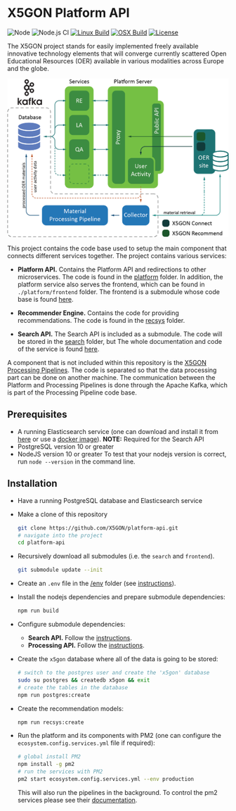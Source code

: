 # X5GON Platform API

![Node][programming-language]
![Node.js CI][github-action]
[![Linux Build][linux-build]][linux-build-status]
[![OSX Build][osx-build]][osx-build-status]
[![License][license]][license-link]


The X5GON project stands for easily implemented freely available innovative technology elements that
will converge currently scattered Open Educational Resources (OER) available in various modalities
across Europe and the globe.

![preprocessing pipeline](readme/platform.png)

This project contains the code base used to setup the main component that connects different services
together. The project contains various services:

- **Platform API.** Contains the Platform API and redirections to other microservices. 
  The code is found in the [platform](./platform) folder. In addition, the platform service
  also serves the frontend, which can be found in `./platform/frontend` folder. The frontend is 
  a submodule whose code base is found [here](https://github.com/X5GON/platform-ui/tree/master).
  
- **Recommender Engine.** Contains the code for providing recommendations. The code is found
  in the [recsys](./recsys) folder.
  
- **Search API.** The Search API is included as a submodule. The code will be stored in the 
  [search](./search) folder, but The whole documentation and code of the service is found 
  [here](https://github.com/X5GON/search-api).
  
A component that is not included within this repository is the
[X5GON Processing Pipelines](https://github.com/X5GON/processing-pipeline-api). The code
is separated so that the data processing part can be done on another machine. The communication between
the Platform and Processing Pipelines is done through the Apache Kafka, which is part of the 
Processing Pipeline code base.


## Prerequisites

- A running Elasticsearch service (one can download and install it from [here][elasticsearch-download] 
  or use a [docker image][elasticsearch-docker]). **NOTE:** Required for the Search API
- PostgreSQL version 10 or greater
- NodeJS version 10 or greater
  To test that your nodejs version is correct, run `node --version` in the command line.

## Installation

- Have a running PostgreSQL database and Elasticsearch service

- Make a clone of this repository

  ```bash
  git clone https://github.com/X5GON/platform-api.git
  # navigate into the project
  cd platform-api
  ```

- Recursively download all submodules (i.e. the `search` and `frontend`).
  ```bash
  git submodule update --init
  ```

- Create an `.env` file in the [/env](./env) folder (see [instructions](./env)).

- Install the nodejs dependencies and prepare submodule dependencies:
  
  ```bash
  npm run build
  ```
  
- Configure submodule dependencies:

  - **Search API.** Follow the [instructions](https://github.com/X5GON/search-api).
  - **Processing API.** Follow the [instructions](https://github.com/X5GON/processing-pipeline-api).

- Create the `x5gon` database where all of the data is going to be stored:

  ```bash
  # switch to the postgres user and create the 'x5gon' database
  sudo su postgres && createdb x5gon && exit
  # create the tables in the database
  npm run postgres:create
  ```

- Create the recommendation models:

  ```bash
  npm run recsys:create  
  ```

- Run the platform and its components with PM2 (one can configure the `ecosystem.config.services.yml` file if required):
  
  ```bash
  # global install PM2
  npm install -g pm2
  # run the services with PM2
  pm2 start ecosystem.config.services.yml --env production
  ```
   
  This will also run the pipelines in the background. To control the pm2 services please see
  their [documentation](https://pm2.keymetrics.io/docs/usage/quick-start/).


[programming-language]: https://img.shields.io/badge/node-%3E%3D%2010.0.0-green.svg
[github-action]: https://github.com/X5GON/platform-api/workflows/Node.js%20CI/badge.svg
[linux-build]: https://img.shields.io/travis/X5GON/platform-api/master.svg?label=linux
[linux-build-status]: https://travis-ci.com/X5GON/platform-api
[osx-build]: https://img.shields.io/travis/X5GON/platform-api/master.svg?label=mac
[osx-build-status]: https://travis-ci.com/X5GON/platform-api
[license]: https://img.shields.io/badge/License-BSD%202--Clause-green.svg
[license-link]: https://opensource.org/licenses/BSD-2-Clause

[elasticsearch]: https://www.elastic.co/guide/en/elasticsearch/reference/current/index.html
[elasticsearch-download]: https://www.elastic.co/downloads/elasticsearch
[elasticsearch-docker]: https://hub.docker.com/_/elasticsearch
